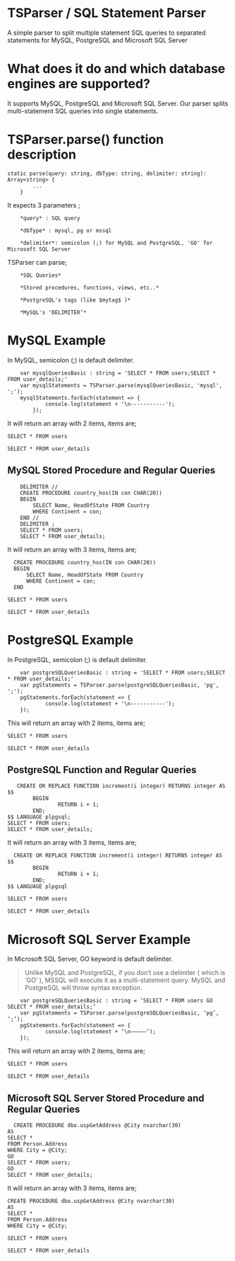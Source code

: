 # TSParser / SQL Statement Parser
A simple parser to split multiple statement SQL queries to separated statements for MySQL, PostgreSQL and Microsoft SQL Server

# What does it do and which database engines are supported?
It supports MySQL, PostgreSQL and Microsoft SQL Server. Our parser splits multi-statement SQL queries into single statements.

# TSParser.parse() function description
```
static parse(query: string, dbType: string, delimiter: string): Array<string> {
        ...
    }
```

It expects 3 parameters ;
	
        *query* : SQL query
        
        *dbType* : mysql, pg or mssql
        
        *delimiter*: semicolon (;) for MySQL and PostgreSQL, 'GO' for Microsoft SQL Server

TSParser can parse;
        
        *SQL Queries*
        
        *Stored procedures, functions, views, etc..*
        
        *PostgreSQL's tags (like $mytag$ )*
        
        *MySQL's 'DELIMITER’*

# MySQL Example
In MySQL, semicolon (;) is default delimiter.
```
    var mysqlQueriesBasic : string = 'SELECT * FROM users;SELECT * FROM user_details;'
    var mysqlStatements = TSParser.parse(mysqlQueriesBasic, 'mysql', ';');
    mysqlStatements.forEach(statement => {
            console.log(statement + '\n-----------');
        });
```

It will return an array with 2 items, items are; 

`SELECT * FROM users`

`SELECT * FROM user_details`

## MySQL Stored Procedure and Regular Queries
```
    DELIMITER //
    CREATE PROCEDURE country_hos(IN con CHAR(20))
    BEGIN
        SELECT Name, HeadOfState FROM Country
        WHERE Continent = con;
    END //
    DELIMITER ;
    SELECT * FROM users;
    SELECT * FROM user_details;
```

It will return an array with 3 items, items are; 

```
  CREATE PROCEDURE country_hos(IN con CHAR(20))
  BEGIN
      SELECT Name, HeadOfState FROM Country
      WHERE Continent = con;
  END
```

`SELECT * FROM users`

`SELECT * FROM user_details`

# PostgreSQL Example
In PostgreSQL, semicolon (;) is default delimiter.

```
    var postgreSQLQueriesBasic : string = 'SELECT * FROM users;SELECT * FROM user_details;'
    var pgStatements = TSParser.parse(postgreSQLQueriesBasic, 'pg', ';');
    pgStatements.forEach(statement => {
            console.log(statement + '\n-----------');
    });
```

This will return an array with 2 items, items are; 

`SELECT * FROM users`

`SELECT * FROM user_details`

## PostgreSQL Function and Regular Queries
```
   CREATE OR REPLACE FUNCTION increment(i integer) RETURNS integer AS $$
        BEGIN
                RETURN i + 1;
        END;
$$ LANGUAGE plpgsql;
SELECT * FROM users;
SELECT * FROM user_details;
```

It will return an array with 3 items, items are; 

```
  CREATE OR REPLACE FUNCTION increment(i integer) RETURNS integer AS $$
        BEGIN
                RETURN i + 1;
        END;
$$ LANGUAGE plpgsql
```

`SELECT * FROM users`

`SELECT * FROM user_details`

# Microsoft SQL Server Example
In Microsoft SQL Server, GO keyword is default delimiter.  

> Unlike MySQL and PostgreSQL, if you don’t use a delimiter ( which is ‘GO’ ), MSSQL will execute it as a multi-statement query. MySQL and PostgreSQL will throw syntax exception.   

```
    var postgreSQLQueriesBasic : string = ‘SELECT * FROM users GO SELECT * FROM user_details;’
    var pgStatements = TSParser.parse(postgreSQLQueriesBasic, ‘pg’, ‘;’);
    pgStatements.forEach(statement => {
            console.log(statement + ‘\n—————‘);
    });
```

This will return an array with 2 items, items are; 

`SELECT * FROM users`

`SELECT * FROM user_details`

##  Microsoft SQL Server Stored Procedure and Regular Queries
```
  CREATE PROCEDURE dbo.uspGetAddress @City nvarchar(30)
AS
SELECT * 
FROM Person.Address
WHERE City = @City;
GO
SELECT * FROM users;
GO
SELECT * FROM user_details;
```

It will return an array with 3 items, items are; 

```
CREATE PROCEDURE dbo.uspGetAddress @City nvarchar(30)
AS
SELECT * 
FROM Person.Address
WHERE City = @City;
```

`SELECT * FROM users`

`SELECT * FROM user_details`
